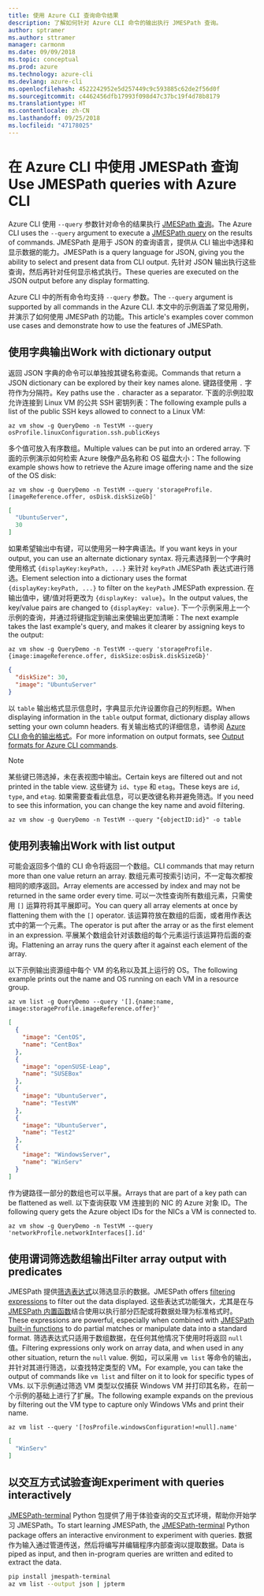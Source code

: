 ```yaml
---
title: 使用 Azure CLI 查询命令结果
description: 了解如何针对 Azure CLI 命令的输出执行 JMESPath 查询。
author: sptramer
ms.author: sttramer
manager: carmonm
ms.date: 09/09/2018
ms.topic: conceptual
ms.prod: azure
ms.technology: azure-cli
ms.devlang: azure-cli
ms.openlocfilehash: 4522242952e5d257449c9c593885c62de2f56d0f
ms.sourcegitcommit: c4462456dfb17993f098d47c37bc19f4d78b8179
ms.translationtype: HT
ms.contentlocale: zh-CN
ms.lasthandoff: 09/25/2018
ms.locfileid: "47178025"
---
```

# <a name="use-jmespath-queries-with-azure-cli"></a><span data-ttu-id="922da-103">在 Azure CLI 中使用 JMESPath 查询</span><span class="sxs-lookup"><span data-stu-id="922da-103">Use JMESPath queries with Azure CLI</span></span> 

<span data-ttu-id="922da-104">Azure CLI 使用 `--query` 参数针对命令的结果执行 [JMESPath 查询](http://jmespath.org)。</span><span class="sxs-lookup"><span data-stu-id="922da-104">The Azure CLI uses the `--query` argument to execute a [JMESPath query](http://jmespath.org) on the results of commands.</span></span> <span data-ttu-id="922da-105">JMESPath 是用于 JSON 的查询语言，提供从 CLI 输出中选择和显示数据的能力。</span><span class="sxs-lookup"><span data-stu-id="922da-105">JMESPath is a query language for JSON, giving you the ability to select and present data from CLI output.</span></span> <span data-ttu-id="922da-106">先针对 JSON 输出执行这些查询，然后再针对任何显示格式执行。</span><span class="sxs-lookup"><span data-stu-id="922da-106">These queries are executed on the JSON output before any display formatting.</span></span>

<span data-ttu-id="922da-107">Azure CLI 中的所有命令均支持 `--query` 参数。</span><span class="sxs-lookup"><span data-stu-id="922da-107">The `--query` argument is supported by all commands in the Azure CLI.</span></span> <span data-ttu-id="922da-108">本文中的示例涵盖了常见用例，并演示了如何使用 JMESPath 的功能。</span><span class="sxs-lookup"><span data-stu-id="922da-108">This article's examples cover common use cases and demonstrate how to use the features of JMESPath.</span></span>

## <a name="work-with-dictionary-output"></a><span data-ttu-id="922da-109">使用字典输出</span><span class="sxs-lookup"><span data-stu-id="922da-109">Work with dictionary output</span></span>

<span data-ttu-id="922da-110">返回 JSON 字典的命令可以单独按其键名称查阅。</span><span class="sxs-lookup"><span data-stu-id="922da-110">Commands that return a JSON dictionary can be explored by their key names alone.</span></span> <span data-ttu-id="922da-111">键路径使用 `.` 字符作为分隔符。</span><span class="sxs-lookup"><span data-stu-id="922da-111">Key paths use the `.` character as a separator.</span></span> <span data-ttu-id="922da-112">下面的示例拉取允许连接到 Linux VM 的公共 SSH 密钥列表：</span><span class="sxs-lookup"><span data-stu-id="922da-112">The following example pulls a list of the public SSH keys allowed to connect to a Linux VM:</span></span>

```azurecli-interactive
az vm show -g QueryDemo -n TestVM --query osProfile.linuxConfiguration.ssh.publicKeys
```

<span data-ttu-id="922da-113">多个值可放入有序数组。</span><span class="sxs-lookup"><span data-stu-id="922da-113">Multiple values can be put into an ordered array.</span></span> <span data-ttu-id="922da-114">下面的示例演示如何检索 Azure 映像产品名称和 OS 磁盘大小：</span><span class="sxs-lookup"><span data-stu-id="922da-114">The following example shows how to retrieve the Azure image offering name and the size of the OS disk:</span></span>

```azurecli-interactive
az vm show -g QueryDemo -n TestVM --query 'storageProfile.[imageReference.offer, osDisk.diskSizeGb]'
```

```json
[
  "UbuntuServer",
  30
]
```

<span data-ttu-id="922da-115">如果希望输出中有键，可以使用另一种字典语法。</span><span class="sxs-lookup"><span data-stu-id="922da-115">If you want keys in your output, you can use an alternate dictionary syntax.</span></span>  <span data-ttu-id="922da-116">将元素选择到一个字典时使用格式 `{displayKey:keyPath, ...}` 来针对 `keyPath` JMESPath 表达式进行筛选。</span><span class="sxs-lookup"><span data-stu-id="922da-116">Element selection into a dictionary uses the format `{displayKey:keyPath, ...}` to filter on the `keyPath` JMESPath expression.</span></span> <span data-ttu-id="922da-117">在输出值中，键/值对将更改为 `{displayKey: value}`。</span><span class="sxs-lookup"><span data-stu-id="922da-117">In the output values, the key/value pairs are changed to `{displayKey: value}`.</span></span> <span data-ttu-id="922da-118">下一个示例采用上一个示例的查询，并通过将键指定到输出来使输出更加清晰：</span><span class="sxs-lookup"><span data-stu-id="922da-118">The next example takes the last example's query, and makes it clearer by assigning keys to the output:</span></span>

```azurecli-interactive
az vm show -g QueryDemo -n TestVM --query 'storageProfile.{image:imageReference.offer, diskSize:osDisk.diskSizeGb}'
```

```json
{
  "diskSize": 30,
  "image": "UbuntuServer"
}
```

<span data-ttu-id="922da-119">以 `table` 输出格式显示信息时，字典显示允许设置你自己的列标题。</span><span class="sxs-lookup"><span data-stu-id="922da-119">When displaying information in the `table` output format, dictionary display allows setting your own column headers.</span></span> <span data-ttu-id="922da-120">有关输出格式的详细信息，请参阅 [Azure CLI 命令的输出格式](/cli/azure/format-output-azure-cli)。</span><span class="sxs-lookup"><span data-stu-id="922da-120">For more information on output formats, see [Output formats for Azure CLI commands](/cli/azure/format-output-azure-cli).</span></span>

> [!NOTE]
> <span data-ttu-id="922da-121">某些键已筛选掉，未在表视图中输出。</span><span class="sxs-lookup"><span data-stu-id="922da-121">Certain keys are filtered out and not printed in the table view.</span></span> <span data-ttu-id="922da-122">这些键为 `id`、`type` 和 `etag`。</span><span class="sxs-lookup"><span data-stu-id="922da-122">These keys are `id`, `type`, and `etag`.</span></span> <span data-ttu-id="922da-123">如果需要查看此信息，可以更改键名称并避免筛选。</span><span class="sxs-lookup"><span data-stu-id="922da-123">If you need to see this information, you can change the key name and avoid filtering.</span></span>
>
> ```azurecli
> az vm show -g QueryDemo -n TestVM --query "{objectID:id}" -o table
> ```

## <a name="work-with-list-output"></a><span data-ttu-id="922da-124">使用列表输出</span><span class="sxs-lookup"><span data-stu-id="922da-124">Work with list output</span></span>

<span data-ttu-id="922da-125">可能会返回多个值的 CLI 命令将返回一个数组。</span><span class="sxs-lookup"><span data-stu-id="922da-125">CLI commands that may return  more than one value return an array.</span></span> <span data-ttu-id="922da-126">数组元素可按索引访问，不一定每次都按相同的顺序返回。</span><span class="sxs-lookup"><span data-stu-id="922da-126">Array elements are accessed by index and may not be returned in the same order every time.</span></span> <span data-ttu-id="922da-127">可以一次性查询所有数组元素，只需使用 `[]` 运算符将其平展即可。</span><span class="sxs-lookup"><span data-stu-id="922da-127">You can query all array elements at once by flattening them with the `[]` operator.</span></span> <span data-ttu-id="922da-128">该运算符放在数组的后面，或者用作表达式中的第一个元素。</span><span class="sxs-lookup"><span data-stu-id="922da-128">The operator is put after the array or as the first element in an expression.</span></span> <span data-ttu-id="922da-129">平展某个数组会针对该数组的每个元素运行该运算符后面的查询。</span><span class="sxs-lookup"><span data-stu-id="922da-129">Flattening an array runs the query after it against each element of the array.</span></span>

<span data-ttu-id="922da-130">以下示例输出资源组中每个 VM 的名称以及其上运行的 OS。</span><span class="sxs-lookup"><span data-stu-id="922da-130">The following example prints out the name and OS running on each VM in a resource group.</span></span>

```azurecli-interactive
az vm list -g QueryDemo --query '[].{name:name, image:storageProfile.imageReference.offer}'
```

```json
[
  {
    "image": "CentOS",
    "name": "CentBox"
  },
  {
    "image": "openSUSE-Leap",
    "name": "SUSEBox"
  },
  {
    "image": "UbuntuServer",
    "name": "TestVM"
  },
  {
    "image": "UbuntuServer",
    "name": "Test2"
  },
  {
    "image": "WindowsServer",
    "name": "WinServ"
  }
]
```

<span data-ttu-id="922da-131">作为键路径一部分的数组也可以平展。</span><span class="sxs-lookup"><span data-stu-id="922da-131">Arrays that are part of a key path can be flattened as well.</span></span> <span data-ttu-id="922da-132">以下查询获取 VM 连接到的 NIC 的 Azure 对象 ID。</span><span class="sxs-lookup"><span data-stu-id="922da-132">The following query gets the Azure object IDs for the NICs a VM is connected to.</span></span>

```azurecli-interactive
az vm show -g QueryDemo -n TestVM --query 'networkProfile.networkInterfaces[].id'
```

## <a name="filter-array-output-with-predicates"></a><span data-ttu-id="922da-133">使用谓词筛选数组输出</span><span class="sxs-lookup"><span data-stu-id="922da-133">Filter array output with predicates</span></span>

<span data-ttu-id="922da-134">JMESPath 提供[筛选表达式](http://jmespath.org/specification.html#filterexpressions)以筛选显示的数据。</span><span class="sxs-lookup"><span data-stu-id="922da-134">JMESPath offers [filtering expressions](http://jmespath.org/specification.html#filterexpressions) to filter out the data displayed.</span></span> <span data-ttu-id="922da-135">这些表达式功能强大，尤其是在与 [JMESPath 内置函数](http://jmespath.org/specification.html#built-in-functions)结合使用以执行部分匹配或将数据处理为标准格式时。</span><span class="sxs-lookup"><span data-stu-id="922da-135">These expressions are powerful, especially when combined with [JMESPath built-in functions](http://jmespath.org/specification.html#built-in-functions) to do partial matches or manipulate data into a standard format.</span></span> <span data-ttu-id="922da-136">筛选表达式只适用于数组数据，在任何其他情况下使用时将返回 `null` 值。</span><span class="sxs-lookup"><span data-stu-id="922da-136">Filtering expressions only work on array data, and when used in any other situation, return the `null` value.</span></span> <span data-ttu-id="922da-137">例如，可以采用 `vm list` 等命令的输出，并针对其进行筛选，以查找特定类型的 VM。</span><span class="sxs-lookup"><span data-stu-id="922da-137">For example, you can take the output of commands like `vm list` and filter on it to look for specific types of VMs.</span></span> <span data-ttu-id="922da-138">以下示例通过筛选 VM 类型以仅捕获 Windows VM 并打印其名称，在前一个示例的基础上进行了扩展。</span><span class="sxs-lookup"><span data-stu-id="922da-138">The following example expands on the previous by filtering out the VM type to capture only Windows VMs and print their name.</span></span>

```azurecli-interactive
az vm list --query '[?osProfile.windowsConfiguration!=null].name'
```

```json
[
  "WinServ"
]
```

## <a name="experiment-with-queries-interactively"></a><span data-ttu-id="922da-139">以交互方式试验查询</span><span class="sxs-lookup"><span data-stu-id="922da-139">Experiment with queries interactively</span></span>

<span data-ttu-id="922da-140">[JMESPath-terminal](https://github.com/jmespath/jmespath.terminal) Python 包提供了用于体验查询的交互式环境，帮助你开始学习 JMESPath。</span><span class="sxs-lookup"><span data-stu-id="922da-140">To start learning JMESPath, the [JMESPath-terminal](https://github.com/jmespath/jmespath.terminal) Python package offers an interactive environment to experiment with queries.</span></span> <span data-ttu-id="922da-141">数据作为输入通过管道传送，然后将编写并编辑程序内部查询以提取数据。</span><span class="sxs-lookup"><span data-stu-id="922da-141">Data is piped as input, and then in-program queries are written and edited to extract the data.</span></span>

```bash
pip install jmespath-terminal
az vm list --output json | jpterm
```
